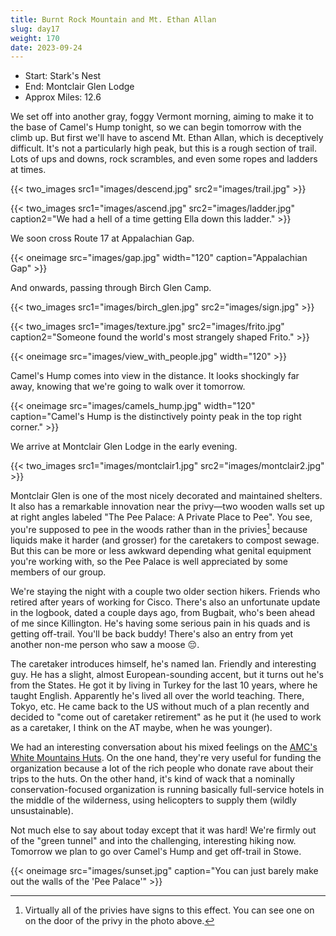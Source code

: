 ```yaml
---
title: Burnt Rock Mountain and Mt. Ethan Allan
slug: day17
weight: 170
date: 2023-09-24
---
```


- Start: Stark's Nest
- End: Montclair Glen Lodge
- Approx Miles: 12.6

We set off into another gray, foggy Vermont morning, aiming to make it to the base of Camel's Hump tonight, so we can begin tomorrow with the climb up. But first we'll have to ascend Mt. Ethan Allan, which is deceptively difficult. It's not a particularly high peak, but this is a rough section of trail. Lots of ups and downs, rock scrambles, and even some ropes and ladders at times.

{{< two_images src1="images/descend.jpg" src2="images/trail.jpg" >}}

{{< two_images src1="images/ascend.jpg" src2="images/ladder.jpg" caption2="We had a hell of a time getting Ella down this ladder." >}}

We soon cross Route 17 at Appalachian Gap.

{{< oneimage src="images/gap.jpg" width="120" caption="Appalachian Gap" >}}

And onwards, passing through Birch Glen Camp.

{{< two_images src1="images/birch_glen.jpg" src2="images/sign.jpg" >}}

{{< two_images src1="images/texture.jpg" src2="images/frito.jpg" caption2="Someone found the world's most strangely shaped Frito." >}}

{{< oneimage src="images/view_with_people.jpg" width="120" >}}

Camel's Hump comes into view in the distance. It looks shockingly far away, knowing that we're going to walk over it tomorrow.

{{< oneimage src="images/camels_hump.jpg" width="120" caption="Camel's Hump is the distinctively pointy peak in the top right corner." >}}

We arrive at Montclair Glen Lodge in the early evening.

{{< two_images src1="images/montclair1.jpg" src2="images/montclair2.jpg" >}}

Montclair Glen is one of the most nicely decorated and maintained shelters. It also has a remarkable innovation near the privy—two wooden walls set up at right angles labeled "The Pee Palace: A Private Place to Pee". You see, you're supposed to pee in the woods rather than in the privies[^1] because liquids make it harder (and grosser) for the caretakers to compost sewage. But this can be more or less awkward depending what genital equipment you're working with, so the Pee Palace is well appreciated by some members of our group.

We're staying the night with a couple two older section hikers. Friends who retired after years of working for Cisco. There's also an unfortunate update in the logbook, dated a couple days ago, from Bugbait, who's been ahead of me since Killington. He's having some serious pain in his quads and is getting off-trail. You'll be back buddy! There's also an entry from yet another non-me person who saw a moose 😔.

The caretaker introduces himself, he's named Ian. Friendly and interesting guy. He has a slight, almost European-sounding accent, but it turns out he's from the States. He got it by living in Turkey for the last 10 years, where he taught English. Apparently he's lived all over the world teaching. There, Tokyo, etc. He came back to the US without much of a plan recently and decided to "come out of caretaker retirement" as he put it (he used to work as a caretaker, I think on the AT maybe, when he was younger).

We had an interesting conversation about his mixed feelings on the [AMC's White Mountains Huts](https://en.wikipedia.org/wiki/High_Huts_of_the_White_Mountains). On the one hand, they're very useful for funding the organization because a lot of the rich people who donate rave about their trips to the huts. On the other hand, it's kind of wack that a nominally conservation-focused organization is running basically full-service hotels in the middle of the wilderness, using helicopters to supply them (wildly unsustainable).

Not much else to say about today except that it was hard! We're firmly out of the "green tunnel" and into the challenging, interesting hiking now. Tomorrow we plan to go over Camel's Hump and get off-trail in Stowe.

{{< oneimage src="images/sunset.jpg" caption="You can just barely make out the walls of the 'Pee Palace'" >}}

[^1]: Virtually all of the privies have signs to this effect. You can see one on on the door of the privy in the photo above.
